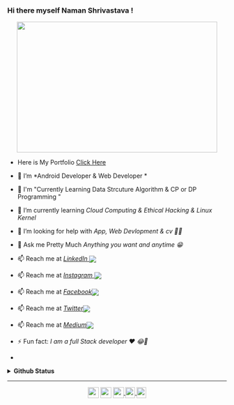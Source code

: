 ### Hi there myself Naman Shrivastava ! 
<p align="center">
  <img width="460" height="300" src="https://media.giphy.com/media/dBlZwFc1QjzXseX7aT/giphy.gif">
</p>


- Here is My Portfolio <a href="http://namanshrivastava94253.me/"> Click Here</a>
- 🌱 I’m *Android Developer & Web Developer * 
- 🌱 I'm "Currently Learning Data Strcuture Algorithm & CP or DP Programming "
- 🌱 I’m currently learning *Cloud Computing & Ethical Hacking & Linux Kernel*
- 🤔 I’m looking for help with *App, Web Devlopment & cv 🤨🧐*
- 💬 Ask me Pretty Much *Anything you want and  anytime 😁*
- 📫 Reach me at *<a href = "https://www.linkedin.com/in/naman-shrivastava-1403/">LinkedIn <img align="center" src="https://img.icons8.com/fluent/25/000000/linkedin.png"/></a>*
- 📫 Reach me at *<a href = "https://www.instagram.com/namanshrivastava94253/">Instagram <img align="center" src="https://upload.wikimedia.org/wikipedia/commons/thumb/a/a5/Instagram_icon.png/20px-Instagram_icon.png"/></a>*
- 📫 Reach me at *<a href = "https://www.facebook.com/naman.shrivastava.5070">Facebook<img align="center" src="https://img.icons8.com/fluent/25/000000/facebook-new.png"/></a>*
- 📫 Reach me at *<a href = "https://twitter.com/naman_1403">Twitter<img align="center" src="https://img.icons8.com/fluent/25/000000/twitter.png"/></a>*
- 📫 Reach me at *<a href = "https://medium.com/@namanshrivastava94253">Medium<img align="center" src="https://cdn4.iconfinder.com/data/icons/social-media-2210/24/Medium-20.png"/></a>*

- ⚡ Fun fact: *I am a full Stack developer ❤ 😂🔫*
- 




<details>
  <summary><b> Github Status</b></summary>
  <a href="https://github.com/Naman123shrivastava">
  <img align="center" src="https://github-readme-stats.vercel.app/api/top-langs/?username=Naman123shrivastava&show_icons=true&theme=default" />
</a>

<a href="https://github.com/Naman123shrivastava">
  <img align="center" src="https://github-readme-stats.vercel.app/api?username=Naman123shrivastava&show_icons=true&line_height=40&count_private=true&theme=default" />
</a>
</details>

-----

<p align="center">
<a href="https://twitter.com/naman_1403" target="blank"><img align="center" src="https://cdn.jsdelivr.net/npm/simple-icons@3.0.1/icons/twitter.svg" height="25" width="25" /></a>
<a href="https://www.linkedin.com/in/naman-shrivastava-1403" target="blank"><img align="center" src="https://cdn.jsdelivr.net/npm/simple-icons@3.0.1/icons/linkedin.svg"  height="25" width="25" /></a>
  
 <a href="https://www.instagram.com/namanshrivastava94253/">
<img align="center" alt="naman shrivastava Instagram"  src="https://cdn.jsdelivr.net/npm/simple-icons@v3/icons/instagram.svg" height="25" width="25" />
</a>
<a href="https://www.facebook.com/naman.shrivastava.5070">
<img align="center" alt="naman shrivastava facebook" width="22px" src="https://cdn.jsdelivr.net/npm/simple-icons@v3/icons/facebook.svg" height="25" width="25" />
</a>

<a href="https://medium.com/@namanshrivastava94253">
<img align="center" alt="naman shrivastava medium" width="22px" src="https://cdn.jsdelivr.net/npm/simple-icons@v3/icons/medium.svg"  height="25" width="25" />
</a>
  
</p>
